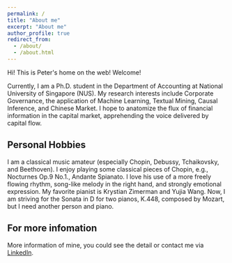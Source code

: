 ```yaml
---
permalink: /
title: "About me"
excerpt: "About me"
author_profile: true
redirect_from: 
  - /about/
  - /about.html
---
```


Hi! This is Peter's home on the web! Welcome!

Currently, I am a Ph.D. student in the Department of Accounting at National University of Singapore (NUS). My research interests include Corporate Governance, the application of Machine Learning, Textual Mining, Causal Inference, and Chinese Market. I hope to anatomize the flux of financial information in the capital market, apprehending the voice delivered by capital flow.

Personal Hobbies
------
I am a classical music amateur (especially Chopin, Debussy, Tchaikovsky, and Beethoven). I enjoy playing some classical pieces of Chopin, e.g., Nocturnes Op.9 No.1., Andante Spianato. I love his use of a more freely flowing rhythm, song-like melody in the right hand, and strongly emotional expression. My favorite pianist is Krystian Zimerman and Yujia Wang. Now, I am striving for the Sonata in D for two pianos, K.448, composed by Mozart, but I need another person and piano.

For more infomation
------
More information of mine, you could see the detail or contact me via [LinkedIn](https://www.linkedin.com/in/zhenghai-chi-5b855521a).
